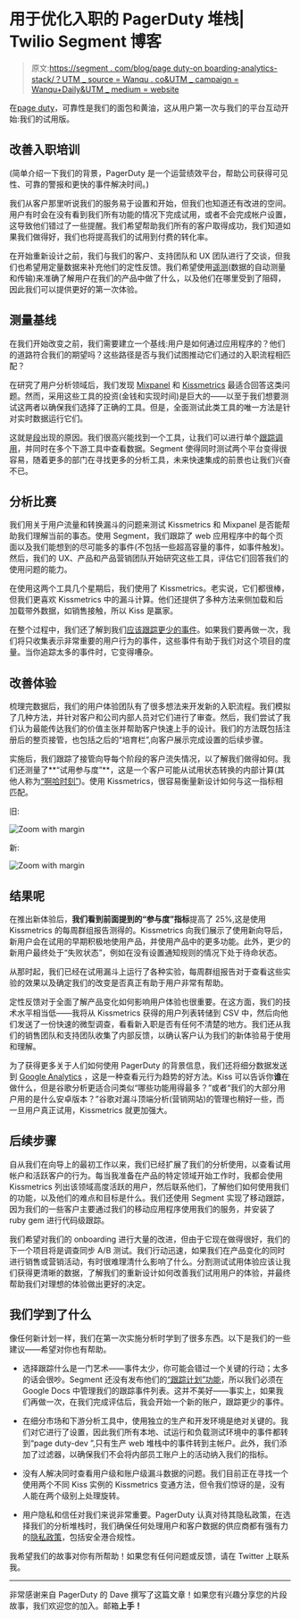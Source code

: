 # 用于优化入职的 PagerDuty 堆栈| Twilio Segment 博客

> 原文:[https://segment . com/blog/page duty-on boarding-analytics-stack/？UTM _ source = Wanqu . co&UTM _ campaign = Wanqu+Daily&UTM _ medium = website](https://segment.com/blog/pagerduty-onboarding-analytics-stack/?utm_source=wanqu.co&utm_campaign=Wanqu+Daily&utm_medium=website)

在[page duty](https://pagerduty.com/)，可靠性是我们的面包和黄油，这从用户第一次与我们的平台互动开始:我们的试用版。

## 改善入职培训

(简单介绍一下我们的背景，PagerDuty 是一个运营绩效平台，帮助公司获得可见性、可靠的警报和更快的事件解决时间。)

我们从客户那里听说我们的服务易于设置和开始，但我们也知道还有改进的空间。用户有时会在没有看到我们所有功能的情况下完成试用，或者不会完成帐户设置，这导致他们错过了一些提醒。我们希望帮助我们所有的客户取得成功，我们知道如果我们做得好，我们也将提高我们的试用到付费的转化率。

在开始重新设计之前，我们与我们的客户、支持团队和 UX 团队进行了交谈，但我们也希望用定量数据来补充他们的定性反馈。我们希望使用[遥测](https://en.wikipedia.org/wiki/Telemetry)(数据的自动测量和传输)来准确了解用户在我们的产品中做了什么，以及他们在哪里受到了阻碍，因此我们可以提供更好的第一次体验。

## 测量基线

在我们开始改变之前，我们需要建立一个基线:用户是如何通过应用程序的？他们的道路符合我们的期望吗？这些路径是否与我们试图推动它们通过的入职流程相匹配？

在研究了用户分析领域后，我们发现 [Mixpanel](https://mixpanel.com/) 和 [Kissmetrics](https://kissmetrics.com/) 最适合回答这类问题。然而，采用这些工具的投资(金钱和实现时间)是巨大的——以至于我们想要测试这两者以确保我们选择了正确的工具。但是，全面测试此类工具的唯一方法是针对实时数据运行它们。

这就是[段](https://segment.com/)出现的原因。我们很高兴能找到一个工具，让我们可以进行单个[跟踪调用](https://segment.com/docs/spec/track/)，并同时在多个下游工具中查看数据。Segment 使得同时测试两个平台变得很容易，随着更多的部门在寻找更多的分析工具，未来快速集成的前景也让我们兴奋不已。

## 分析比赛

我们用关于用户流量和转换漏斗的问题来测试 Kissmetrics 和 Mixpanel 是否能帮助我们理解当前的事态。使用 Segment，我们跟踪了 web 应用程序中的每个页面以及我们能想到的尽可能多的事件(不包括一些超高容量的事件，如事件触发)。然后，我们的 UX、产品和产品营销团队开始研究这些工具，评估它们回答我们的使用问题的能力。

在使用这两个工具几个星期后，我们使用了 Kissmetrics。老实说，它们都很棒，但我们更喜欢 Kissmetrics 中的漏斗计算。他们还提供了多种方法来侧加载和后加载带外数据，如销售接触，所以 Kiss 是赢家。

在整个过程中，我们还了解到我们[应该跟踪更少的事件](http://www.slideshare.net/500startups/wmd-2015-diana-smith)。如果我们要再做一次，我们将只收集表示非常重要的用户行为的事件，这些事件有助于我们对这个项目的度量。当你追踪太多的事件时，它变得嘈杂。

## 改善体验

梳理完数据后，我们的用户体验团队有了很多想法来开发新的入职流程。我们模拟了几种方法，并针对客户和公司内部人员对它们进行了审查。然后，我们尝试了我们认为最能传达我们的价值主张并帮助客户快速上手的设计。我们的方法既包括注册后的整页接管，也包括之后的“培育栏”,向客户展示完成设置的后续步骤。

实施后，我们跟踪了接管向导每个阶段的客户流失情况，以了解我们做得如何。我们还测量了**“试用参与度”**，这是一个客户可能从试用状态转换的内部计算(其他人称为[“啊哈时刻”](http://blog.modeanalytics.com/facebook-aha-moment-simpler-than-you-think/))。使用 Kissmetrics，很容易衡量新设计如何与这一指标相匹配。

旧:

![Zoom with margin](../Images/5379c8ccbea7dc6c0fc4c1ead89c6952.png "asset_MZ59ltrM.png")

新:

![Zoom with margin](../Images/26f1c207d12d8a39a7a429005e27c591.png "asset_J8SjD0NT.png")

## 结果呢

在推出新体验后，**我们看到前面提到的“参与度”指标**提高了 25%,这是使用 Kissmetrics 的每周群组报告测得的。Kissmetrics 向我们展示了使用新向导后，新用户会在试用的早期积极地使用产品，并使用产品中的更多功能。此外，更少的新用户最终处于“失败状态”，例如在没有设置通知规则的情况下处于待命状态。

从那时起，我们已经在试用漏斗上运行了各种实验，每周群组报告对于查看这些实验的效果以及确定我们的改变是否真正有助于用户非常有帮助。

定性反馈对于全面了解产品变化如何影响用户体验也很重要。在这方面，我们的技术水平相当低——我将从 Kissmetrics 获得的用户列表转储到 CSV 中，然后向他们发送了一份快速的微型调查，看看新入职是否有任何不清楚的地方。我们还从我们的销售团队和支持团队收集了内部反馈，以确认客户认为我们的新体验易于使用和理解。

为了获得更多关于人们如何使用 PagerDuty 的背景信息，我们还将细分数据发送到 [Google Analytics](http://www.google.com/analytics/) ，这是一种查看元行为趋势的好方法。Kiss 可以告诉你**谁**在做什么，但是谷歌分析更适合问类似“哪些功能用得最多？”或者“我们的大部分用户用的是什么安卓版本？”谷歌对漏斗顶端分析(营销网站)的管理也稍好一些，而一旦用户真正试用，Kissmetrics 就更加强大。

## 后续步骤

自从我们在向导上的最初工作以来，我们已经扩展了我们的分析使用，以查看试用帐户和活跃客户的行为。每当我准备在产品的特定领域开始工作时，我都会使用 Kissmetrics 列出该领域高度活跃的用户，然后联系他们，了解他们如何使用我们的功能，以及他们的难点和目标是什么。我们还使用 Segment 实现了移动跟踪，因为我们的一些客户主要通过我们的移动应用程序使用我们的服务，并安装了 ruby gem 进行代码级跟踪。

我们希望对我们的 onboarding 进行大量的改进，但由于它现在做得很好，我们的下一个项目将是调查同步 A/B 测试。我们行动迅速，如果我们在产品变化的同时进行销售或营销活动，有时很难理清什么影响了什么。分割测试试用体验应该让我们获得更清晰的数据，了解我们的重新设计如何改善我们试用用户的体验，并最终帮助我们对理想的体验做出更好的决定。

## 我们学到了什么

像任何新计划一样，我们在第一次实施分析时学到了很多东西。以下是我们的一些建议——希望对你也有帮助。

*   选择跟踪什么是一门艺术——事件太少，你可能会错过一个关键的行动；太多的话会很吵。Segment 还没有发布他们的[“跟踪计划”功能](https://segment.com/blog/introducing-the-tracking-plan/)，所以我们必须在 Google Docs 中管理我们的跟踪事件列表。这并不美好——事实上，如果我们再做一次，在我们完成评估后，我会开始一个新的账户，跟踪更少的事件。

*   在细分市场和下游分析工具中，使用独立的生产和开发环境是绝对关键的。我们对它进行了设置，因此我们所有本地、试运行和负载测试环境中的事件都转到“page duty-dev ”,只有生产 web 堆栈中的事件转到主帐户。此外，我们添加了过滤器，以确保我们不会将内部员工账户上的活动纳入我们的指标。

*   没有人解决同时查看用户级和账户级漏斗数据的问题。我们目前正在寻找一个使用两个不同 Kiss 实例的 Kissmetrics 变通方法，但令我们惊讶的是，没有人能在两个级别上处理旋转。

*   用户隐私和信任对我们来说非常重要。PagerDuty 认真对待其隐私政策，在选择我们的分析堆栈时，我们确保任何处理用户和客户数据的供应商都有强有力的[隐私政策](https://www.pagerduty.com/privacy-policy/)，包括安全港合规性。

我希望我们的故事对你有所帮助！如果您有任何问题或反馈，请在 Twitter 上联系我。

* * *

非常感谢来自 PagerDuty 的 Dave 撰写了这篇文章！如果您有兴趣分享您的片段故事，我们欢迎您的加入。邮箱[](mailto:friends@segment.com)**上手！**